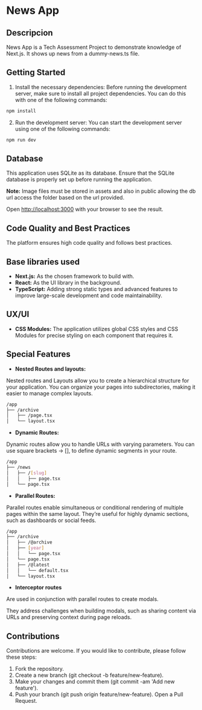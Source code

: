 # News App

## Descripcion

News App is a Tech Assessment Project to demonstrate knowledge of Next.js. It shows up news from a dummy-news.ts file.

## Getting Started

1. Install the necessary dependencies: Before running the development server, make sure to install all project dependencies. You can do this with one of the following commands:

```bash
npm install
```

2. Run the development server: You can start the development server using one of the following commands:

```bash
npm run dev
```

## Database

This application uses SQLite as its database. Ensure that the SQLite database is properly set up before running the application.

**Note:** Image files must be stored in assets and also in public allowing the db url access the folder based on the url provided.

Open [http://localhost:3000](http://localhost:3000) with your browser to see the result.

## Code Quality and Best Practices

The platform ensures high code quality and follows best practices.

## Base libraries used

- **Next.js:** As the chosen framework to build with.
- **React:** As the UI library in the background.
- **TypeScript:** Adding strong static types and advanced features to improve large-scale development and code maintainability.

## UX/UI

- **CSS Modules:** The application utilizes global CSS styles and CSS Modules for precise styling on each component that requires it.

## Special Features

- **Nested Routes and layouts:**

Nested routes and Layouts allow you to create a hierarchical structure for your application. You can organize your pages into subdirectories, making it easier to manage complex layouts.

```bash
/app
├── /archive
│   ├── /page.tsx
│   └── layout.tsx
```

- **Dynamic Routes:**

Dynamic routes allow you to handle URLs with varying parameters. You can use square brackets -> [], to define dynamic segments in your route.

```bash
/app
├── /news
│   ├── /[slug]
│   │   ├── page.tsx
│   └── page.tsx
```

- **Parallel Routes:**

Parallel routes enable simultaneous or conditional rendering of multiple pages within the same layout. They’re useful for highly dynamic sections, such as dashboards or social feeds.

```bash
/app
├── /archive
│   ├── /@archive
│   ├── [year]
│   │   └── page.tsx
│   └── page.tsx
│   ├── /@latest
│   │   └── default.tsx
│   └── layout.tsx
```

- **Interceptor routes**

Are used in conjunction with parallel routes to create modals.

They address challenges when building modals, such as sharing content via URLs and preserving context during page reloads.

## Contributions

Contributions are welcome. If you would like to contribute, please follow these steps:

1. Fork the repository.
2. Create a new branch (git checkout -b feature/new-feature).
3. Make your changes and commit them (git commit -am 'Add new feature').
4. Push your branch (git push origin feature/new-feature).
   Open a Pull Request.

